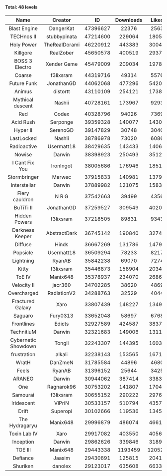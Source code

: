 #### Total: 48 levels

| Name | Creator | ID | Downloads | Likes |
|:---:|:---:|:---:|:---:|:---:|
| Blast Engine | DangerKat | 47396627 | 22376 | 2563
| TECHnos II | stubbypinata | 47214600 | 229064 | 18050
| Holy Power | TheRealDorami | 46220912 | 443383 | 30045
| Killgore | RealZober | 45650578 | 400519 | 29374
| BOSS 3 Electro | Xender Game | 45479009 | 209034 | 19782
| Coarse | f3lixsram | 44319716 | 49314 | 5576
| Future Funk | JonathanGD | 44062068 | 477296 | 54205
| Animus | distortt | 43110109 | 254121 | 17380
| Mythical descent | Nashii | 40728161 | 173967 | 9293
| Red | Codex | 40328796 | 94026 | 7369
| Acid Rush | Serponge | 39359328 | 140077 | 14300
| Hyper II | SerenoGD | 39147829 | 30748 | 3040
| LastLocked | Nashii | 38786978 | 73020 | 6086
| Radioactive | Usermatt18 | 38429635 | 143433 | 14061
| Nowise | Darwin | 38398923 | 250493 | 35124
| I Cant Fix You | IronIngot | 38005686 | 176946 | 18515
| Stormbringer | Marwec | 37915833 | 140981 | 13792
| Interstellar | Darwin | 37889982 | 121075 | 15838
| Fiery cauldron | N R G | 37542663 | 39499 | 4356
| BuTiTi II | JonathanGD | 37259527 | 309549 | 40203
| Hidden Powers | f3lixsram | 37218505 | 89831 | 9343
| Darkness Keeper | AbstractDark | 36745142 | 190840 | 32740
| Diffuse | Hinds | 36667269 | 131786 | 14790
| Popsicle | Usermatt18 | 36509294 | 78233 | 8217
| Lightning | RyanAB | 35842238 | 69070 | 7274
| Kitty | f3lixsram | 35446873 | 158904 | 20346
| ToE IV  | Manix648 | 35378937 | 234070 | 26867
| Velocity II | jacr360 | 34702285 | 38620 | 4869
| Overcharged | RadiationV2 | 34288763 | 32529 | 4044
| Fractured Galaxy  | Xaro | 33807439 | 148227 | 13491
| Saguaro | Fury0313 | 33652048 | 58697 | 6768
| Frontlines | Edicts | 32927589 | 424587 | 38371
| TechnitiuM | Darwin | 32321683 | 149006 | 13114
| Cybernetic Showdown  | Tongii | 32243307 | 144395 | 16036
| frustration | alkali | 32238143 | 153565 | 16711
| WratH | DanZmeN | 31785584 | 44896 | 4680
| Feels | RyanAB | 31396152 | 25644 | 3425
| ARANEO | Darwin | 30944062 | 387414 | 33839
| One | Ragnarok96 | 30753202 | 141807 | 17045
| Samourai | f3lixsram | 30655152 | 290222 | 29760
| Iridescent | ViPriN | 30533157 | 510794 | 43576
| Drift | Superopi | 30102666 | 119536 | 13450
| The Hydragaryu | Manix648 | 29996879 | 486074 | 46614
| Toxin Lab IV | Xaro | 29917082 | 403550 | 40566
| Inception | Darwin | 29862626 | 339846 | 31890
| TOE III | Manix648 | 29443338 | 1193459 | 120522
| Defiance | Jaasim | 29430891 | 125815 | 20413
| Shuriken | danolex | 29123017 | 635608 | 66335

